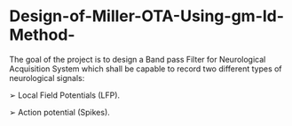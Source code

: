 # Design-of-Miller-OTA-Using-gm-Id-Method-

The goal of the project is to design a Band pass Filter for Neurological Acquisition System
which shall be capable to record two different types of neurological signals:

➢ Local Field Potentials (LFP).

➢ Action potential (Spikes).
